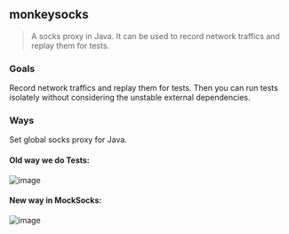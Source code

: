 monkeysocks
--------
> A socks proxy in Java. It can be used to record network traffics and replay them for tests. 

### Goals

Record network traffics and replay them for tests. Then you can run tests isolately without considering the unstable external dependencies.

### Ways

Set global socks proxy for Java.

#### Old way we do Tests:

![image](https://raw.github.com/code4craft/monkeysocks/master/mocksocks.png)

#### New way in MockSocks:

![image](https://raw.github.com/code4craft/monkeysocks/master/mocksocks-architect.png)